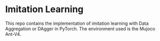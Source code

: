 # Imitation Learning

This repo contains the implementation of imitation learning with Data Aggregation or DAgger in PyTorch. The environment used is the Mujoco Ant-V4.